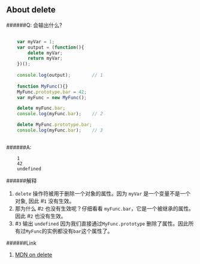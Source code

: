 ## About delete

######Q: 会输出什么?

```js

	var myVar = 1;
	var output = (function(){
		delete myVar;
		return myVar;
	})();
	
	console.log(output);		// 1
	
	function MyFunc(){}
	MyFunc.prototype.bar = 42;
	var myFunc = new MyFunc();

	delete myFunc.bar;	
	console.log(myFunc.bar);	// 2

	delete MyFunc.prototype.bar;
	console.log(myFunc.bar);	// 3
	￼	
```

######A: 

```		
	1
	42
	undefined

```

######解释

1. `delete` 操作符被用于删除一个对象的属性。因为 `myVar` 是一个变量不是一个对象, 因此 #`1` 没有生效。
2. 那为什么 #`2` 也没有生效呢？仔细看看 `myFunc.bar`，它是一个被继承的属性。因此 #`2` 也没有生效。
3. #`3` 输出 `undefined` 因为我们直接通过`MyFunc.prototype` 删除了属性。因此所有过`MyFunc`的实例都没有`bar`这个属性了。

######Link

1.	[MDN on delete](https://developer.mozilla.org/en-US/docs/Web/JavaScript/Reference/Operators/delete)
